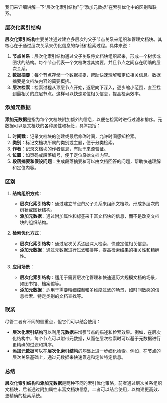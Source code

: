我们来详细讲解一下“层次化索引结构”与“添加元数据”在索引优化中的区别和联系。

### 层次化索引结构

**层次化索引结构**主要关注通过建立多层次的父子节点关系来组织和管理文档块。其核心在于通过层次关系来优化信息的存储和检索过程。具体来说：

1. **节点关系**：层次化索引结构通过父子关系将文档块组织起来，形成一个树状或图状的结构。每个节点代表一个文档块或其摘要，并且节点之间存在明确的层次关系。
2. **数据摘要**：每个节点存储一个数据摘要，帮助快速理解和定位相关信息。数据摘要是文档块内容的简要概括。
3. **层次检索**：检索过程从顶层节点开始，逐层向下深入，逐步缩小范围，直至找到最相关的底层节点。这样可以快速定位相关信息，提高检索效率。

### 添加元数据

**添加元数据**是指为每个文档块附加额外的信息，以便在检索时进行过滤和排序。元数据可以是文档块的各种属性和标签，具体包括：

1. **时间戳**：记录文档块的创建或最后修改时间，允许时间感知检索。
2. **类别**：标记文档块所属的类别或主题，便于分类检索。
3. **作者**：记录文档块的作者信息，有助于来源验证。
4. **位置**：如页码或段落编号，便于定位原始文档内容。
5. **段落摘要和假设问题**：生成段落摘要和可以由文档回答的问题，帮助快速理解和定位内容。

### 区别

1. **结构组织方式**：
    - **层次化索引结构**：通过建立节点的父子关系来组织文档块，形成多层次的树状或图状结构。
    - **添加元数据**：通过附加属性和标签来丰富文档块的信息，而不是改变文档块的组织结构。

2. **检索优化方式**：
    - **层次化索引结构**：通过层次关系逐层深入检索，快速定位相关信息。
    - **添加元数据**：通过元数据进行过滤和排序，提高检索结果的相关性和精确性。

3. **应用场景**：
    - **层次化索引结构**：适用于需要层次化管理和快速遍历大规模文档的场景，如图书馆、档案馆等。
    - **添加元数据**：适用于需要精细控制和多维度过滤的场景，如时间敏感的信息检索、特定类别的文档查找等。

### 联系

尽管二者有不同的侧重点，但它们可以结合使用：

- **层次化索引结构**可以利用**元数据**来增强节点的描述和检索效果。例如，在层次化结构中，每个节点可以附带元数据，从而在层次检索时可以基于元数据进行更精确的过滤和排序。
- **添加元数据**可以在**层次化索引结构**的基础上进一步细化检索。例如，在节点的层次关系基础上，通过元数据来快速筛选和定位特定信息。

### 总结

**层次化索引结构**和**添加元数据**是两种不同的索引优化策略，前者通过层次关系组织文档块，后者通过附加属性丰富文档块信息。二者可以结合使用，以构建更高效、更精确的检索系统。